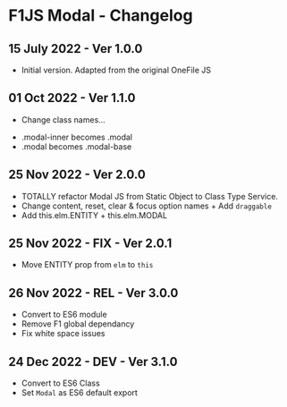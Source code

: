 # F1JS Modal - Changelog

## 15 July 2022 - Ver 1.0.0
 - Initial version. Adapted from the original OneFile JS

## 01 Oct 2022 - Ver 1.1.0
 - Change class names...
  * .modal-inner becomes .modal
  * .modal becomes .modal-base

## 25 Nov 2022 - Ver 2.0.0
 - TOTALLY refactor Modal JS from Static Object to Class Type Service.
 - Change content, reset, clear & focus option names + Add `draggable`
 - Add this.elm.ENTITY + this.elm.MODAL

## 25 Nov 2022 - FIX - Ver 2.0.1
 - Move ENTITY prop from `elm` to `this` 

## 26 Nov 2022 - REL - Ver 3.0.0
 - Convert to ES6 module
 - Remove F1 global dependancy
 - Fix white space issues

## 24 Dec 2022 - DEV - Ver 3.1.0
 - Convert to ES6 Class
 - Set `Modal` as ES6 default export